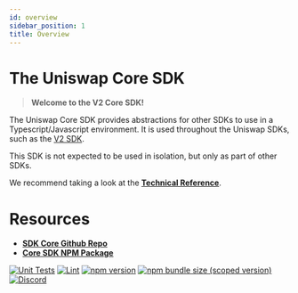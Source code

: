 ```yaml
---
id: overview
sidebar_position: 1
title: Overview
---
```

# The Uniswap Core SDK

> **Welcome to the V2 Core SDK!**

The Uniswap Core SDK provides abstractions for other SDKs to use in a Typescript/Javascript environment. It is used throughout the Uniswap SDKs, such as the [V2 SDK](../v2/overview.md).

This SDK is not expected to be used in isolation, but only as part of other SDKs.

We recommend taking a look at the [**Technical Reference**](./reference/overview).


# Resources

- [**SDK Core Github Repo**](https://github.com/Pegasys-fi/sdk-core)
- [**Core SDK NPM Package**](https://www.npmjs.com/package/@pegasys-fi/sdk-core)

[![Unit Tests](https://github.com/Pegasys-fi/sdk-core/workflows/Unit%20Tests/badge.svg)](https://github.com/Pegasys-fi/sdk-core/actions?query=workflow%3A%22Unit+Tests%22)
[![Lint](https://github.com/Pegasys-fi/sdk-core/workflows/Lint/badge.svg)](https://github.com/Pegasys-fi/sdk-core/actions?query=workflow%3ALint)
[![npm version](https://img.shields.io/npm/v/@pegasys-fi/sdk-core/latest.svg)](https://www.npmjs.com/package/@pegasys-fi/sdk-core/v/latest)
[![npm bundle size (scoped version)](https://img.shields.io/bundlephobia/minzip/@pegasys-fi/sdk-core/latest.svg)](https://bundlephobia.com/result?p=@pegasys-fi/sdk-core@latest)
[![Discord](https://img.shields.io/badge/discord-join%20chat-blue.svg)](https://discord.com/channels/597638925346930701/607978109089611786)


